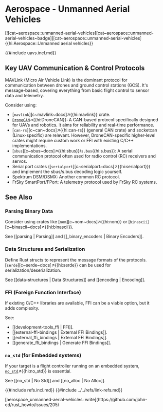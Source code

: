 # Aerospace - Unmanned Aerial Vehicles

[![cat~aerospace::unmanned-aerial-vehicles][cat~aerospace::unmanned-aerial-vehicles~badge]][cat~aerospace::unmanned-aerial-vehicles]{{hi:Aerospace::Unmanned aerial vehicles}}

{{#include uavs.incl.md}}

## Key UAV Communication & Control Protocols

MAVLink (Micro Air Vehicle Link) is the dominant protocol for communication between drones and ground control stations (GCS). It's message-based, covering everything from basic flight control to sensor data and telemetry.

Consider using:

- [`mavlink`][c~mavlink~docs]↗{{hi:mavlink}} crate.
- [`DroneCAN`](https://dronecan.github.io)↗{{hi:DroneCAN}}: A CAN-based protocol specifically designed for UAVs and robotics. It aims for reliability and real-time performance.
- [`can-rs`][c~can~docs]↗{{hi:can-rs}} (general CAN crate) and socketcan (Linux-specific) are relevant. However, DroneCAN-specific higher-level crates might require custom work or FFI with existing C/C++ implementations.
- [`sbus`][c~sbus~docs]↗{{hi:sbus}}/`s.bus`{{hi:s.bus}}: A serial communication protocol often used for radio control (RC) receivers and servos.
- Serial port crates ([`serialport`][c~serialport~docs]↗{{hi:serialport}}) and implement the sbus/s.bus decoding logic yourself.
- Spektrum DSM/DSMX: Another common RC protocol.
- FrSky SmartPort/FPort: A telemetry protocol used by FrSky RC systems.

## See Also

### Parsing Binary Data

Consider using crates like [`nom`][c~nom~docs]↗{{hi:nom}} or [`binascii`][c~binascii~docs]↗{{hi:binascii}}.

See [[parsing | Parsing]] and [[_binary_encoders |  Binary Encoders]].

### Data Structures and Serialization

Define Rust structs to represent the message formats of the protocols. [`serde`][c~serde~docs]↗{{hi:serde}} can be used for serialization/deserialization.

See [[data-structures | Data Structures]] and [[encoding | Encoding]].

### FFI (Foreign Function Interface)

If existing C/C++ libraries are available, FFI can be a viable option, but it adds complexity.

See:

- [[development-tools_ffi | FFI]].
- [[external-ffi-bindings | External FFI Bindings]].
- [[external_ffi_bindings | External FFI Bindings]].
- [[generate_ffi_bindings | Generate FFI Bindings]].

### `no_std` (for Embedded systems)

If your target is a flight controller running on an embedded system, [`no_std`](https://doc.rust-lang.org/reference/names/preludes.html#r-names.preludes.extern.no_std)↗{{hi:no_std}} is essential.

See [[no_std | No Std]] and [[no_alloc | No Alloc]].

{{#include refs.incl.md}}
{{#include ../../refs/link-refs.md}}

<div class="hidden">
[aerospace_unmanned-aerial-vehicles: write](https://github.com/john-cd/rust_howto/issues/205)
</div>
